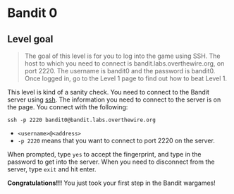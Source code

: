 # Bandit 0

## Level goal

> The goal of this level is for you to log into the game using SSH. The host to which you need to connect is bandit.labs.overthewire.org, on port 2220. The username is bandit0 and the password is bandit0. Once logged in, go to the Level 1 page to find out how to beat Level 1.

This level is kind of a sanity check. You need to connect to the Bandit server using [ssh](https://en.wikipedia.org/wiki/Secure_Shell).
The information you need to connect to the server is on the page.
You connect with the following:

`ssh -p 2220 bandit0@bandit.labs.overthewire.org`

- `<username>@<address>`
- `-p 2220` means that you want to connect to port 2220 on the server.

When prompted, type `yes` to accept the fingerprint, and type in the password to get into the server.
When you need to disconnect from the server, type `exit` and hit enter.

**Congratulations!!!**
You just took your first step in the Bandit wargames!
